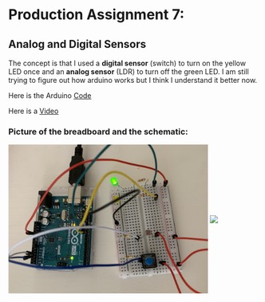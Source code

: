 # Production Assignment 7:
## Analog and Digital Sensors

The concept is that I used a **digital sensor** (switch) to turn on the yellow LED once and an **analog sensor** (LDR) to turn off the green LED. I am still trying to figure out how arduino works but I think I understand it better now.

Here is the Arduino [Code](https://github.com/SalamaAlmheiri/introToIM/blob/main/June%2017/Production_Assignment_7.ino)

Here is a [Video](https://github.com/SalamaAlmheiri/introToIM/blob/main/June%2017/Analog:Digital.mov)


### **Picture of the breadboard and the schematic:**

<img src="https://github.com/SalamaAlmheiri/introToIM/blob/main/June%2017/Analog:Digital.png" width=400 align=center> 

<img src="-" width=400 align=center> 
